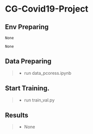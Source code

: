 # CG-Covid19-Project

## Env Preparing
```
None
```
```
None
```

## Data Preparing
> * run data_pcoress.ipynb

## Start Training.
> * run train_val.py


##  Results
>* None
